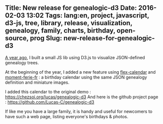 Title: New release for genealogic-d3
Date: 2016-02-03 13:02
Tags: lang:en, project, javascript, d3-js, tree, library, release, visualization, genealogy, family, charts, birthday, open-source, prog
Slug: new-release-for-genealogic-d3
---
[A year ago](/lucas/blog/2014/11/18/en-genealogy-tree-visualization-with-d3-js), I built a small JS lib using D3.js to visualize JSON-defined genealogy trees.

At the beginning of the year, I added a new feature using [flex-calendar](https://github.com/Russian60/flex-calendar) and [moment-ferie-fr](https://github.com/DepthFrance/moment-ferie-fr) : a birthday calendar using the same JSON genealogy definition and miniature images.

I added this calendar to the original demo : <https://chezsoi.org/lucas/genealogic-d3>
And here is the github project page : <https://github.com/Lucas-C/genealogic-d3>

If like me you have a large family, it is handy and useful for newcomers to have such a web page, listing everyone's birthdays & photos.
